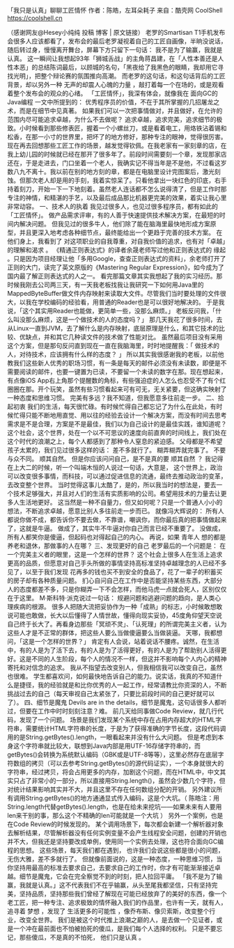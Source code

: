 「我只是认真」聊聊工匠情怀
作者：陈皓，左耳朵耗子
来自：酷壳网 CoolShell https://coolshell.cn

（感谢网友@Hesey小纯纯 投稿 博客 | 原文链接）
老罗的Smartisan T1手机发布会很多人应该都看了，发布会的最后老罗凝视着自己的工匠自画像，半晌没说话，随后转过身，慢慢离开舞台，屏幕下方只留下一句话：
我不是为了输赢，我就是认真。
这一瞬间让我想起93年「狮城舌战」的主角蒋昌建，在「人性本善还是人性本恶」的总结陈词最后，以顾城的名句，「黑夜给了我黑色的眼睛，我却用它寻找光明」，把整个辩论赛的氛围推向高潮。
而老罗的这句话，和这句话背后的工匠背景，却以另外一种 无声的却震人心魄的力量 ，敲打着每一个在场的，或是观看着整个发布会的观众的心绪。
「工匠情怀」，我深有体会，就像我在 面向GC的Java编程 一文中所提到的：
优秀程序员的价值，不在于其所掌握的几招屠龙之术，而是在细节中见真著。
如果我们可以一次把事情做对，并且做好，在允许的范围内尽可能追求卓越，为什么不去做呢？
追求卓越，追求完美，追求细节的极致。小时候看到那些修表匠，握着一个小螺丝刀，或是看着电工，用烙铁沾着锡和松香，在那一小寸的世界里，把坏了的地方修好，那种专注的眼神，觉得很厉害。
现在再去回想那些工匠工作的场景，越发觉得钦佩。在我老家有一家刻章的店，在我上幼儿园的时候就已经在那开了很多年了。前段时间需要刻一个章，发现那家店还在，于是走进去，门口坐着一个老人，我确实记不得当年是不是他，不过看这岁数八九不离十。我以前在别的地方刻的章，都是在电脑里设计完图案后，激光刻蚀。但那次老人却是用的手刻，我着实惊呆了。只看他拿出一块红色的印底，右手持着刻刀，开始一下一下地刻着。虽然老人连话都不怎么说得清了，但是工作时那专注的神情，和精湛的手艺，以及最后成品那比机器更完美的效果，着实让我心里非常动容。
一、技术人的执着
我见过很多人，也见过很多程序员，都有如此的「工匠情怀」。
做产品需求评审，有的人善于快速提供技术解决方案，在最短的时间内解决问题。
但我见过的很多牛人，他们除了能在脑海里最快地形成方案原型，并且更深入地考虑各种细节点，最终能给出一个更趋于完善的技术方案。
在他们身上，我看到了 对这项职业的自我尊重，对自我价值的追求，也有对「卓越」的理解和渴求 。
《精通正则表达式》的译者余晟老师写过他和正则表达式的 缘起 。只是因为项目经理让他「多用Google，查查正则表达式的资料」，余老师打开了正则的大门，读完了英文原版的《Mastering Regular Expression》，如今成为了国内最了解正则表达式的人之一。
看完那篇文章其实我想起了我的实习经历。那时候我刚去公司两三天，有一天我老板找我让我研究一下如何用Java里的MappedByteBuffer做文件内存映射来读取大文件。尽管我们当时要处理的文件很大，以我在学校编码的经验看，用普通的Reader也是可以很好地解决的。
于是我说，「这个其实用Reader也能做，更简单一些，没那么麻烦。」
老板反问我，「什么叫没那么麻烦，这是一个做技术的人的态度吗？」
那几天我花了很多时间，去从Linux一直到JVM，去了解什么是内存映射，底层原理是什么，和其它技术的比较、优缺点，并和其它几种读文件的技术做了性能对比。
虽然最后项目没有采用这个方案，但是那句反问直到现在一直在我脑海里，时时地提醒我：「 做技术的人，对待技术，应该拥有什么样的态度？ 」
所以其实我很感谢我的老板，以前他教我们这些新人优秀的职场习惯，有一条是每天的邮件必须没有未读数，即便是不需要阅读的邮件，也要一键置为已读，不要留一个未读的数字在那。现在想起来，有点像iOS App右上角那个提醒数的角标，有些强迫症的人怎么也忍受不了有个红圈圈在那。开个玩笑，虽然有些习惯看起来可有可无，无关紧要，但这确实映射了一种态度和思维习惯。
完美有多远？我不知道，但我愿意多往前走一步。
二、拾起初衷
我们的生活，每天很忙碌。有时候忙得自己都忘记了为什么在此处，有时候忙得只能不断地用直觉、用以往的经验去设计一个解决方案，而没有时间去思考需求是不是合理，方案是不是最佳，我们以为自己设计的是最佳实践，谁知道呢？
这个社会，这个世界，处在一个以不可思议的速度向前直奔的时间线上，我们处在这个时代的浪潮之上，每个人都感到了那种令人窒息的紧迫感。
父母都是不希望孩子太累的，我们见过很多这样的话：
差不多就行了。
糊弄糊弄就完事了。
不要与众不同。
顺其自然。
但是你应该问问自己，是不是真的要 顺其自然 ？
我记得在上大二的时候，听一个叫端木恒的人说过一句话，大意是， 这个世界上，政治可以改变很多事情，而科技，可以通过促进信息的流通，最终去推动政治的变革，去改变整个世界。
当时觉得这事儿太酷了，是的，所以我当时的想法是，要去一个技术足够强大，并且对人们的生活有实质影响的公司。希望用技术的力量去让更多人生活地更好。
这当然是一种不自量力，但又如何呢？只是一个普通人小小的想法，不断追求卓越，愿意比别人多往前走一步而已。
就像冯大辉说的：
所有人都说你做不成，都告诉你不要去做，不靠谱，嘲讽你，而你最后真的把事情做起来了，这就是牛逼。
做成了，其实牛不牛逼对你自己而言已经不重要了。
没做成，所有人都笑你是傻逼，但起码也对得起自己的内心。
再说，如果 青年人 想的都是养老和退休，那做事的人在哪？
三、发现更好的自己
老罗最后的一个问题是：
在一个完美主义者的眼里，这是一个怎样的世界？
这个社会上很多人在生活上追求更高的品质，但愿意对自己手头所做的事情坚持高标准坚持卓越理念的人已经不多见了，以至于我们发现 花再多的钱也买不到安全的食品了，花了一辈子的积蓄买的房子却有各种质量问题。 扪心自问自己在工作中是否能坚持某些东西，大部分人的态度都差不多，只是你糊弄一下不会怎样，而他马虎一点就会死人，区别仅仅在于这里。
M·斯科特·派克说过一句话：
规避问题和逃避问题的趋向，是人类心理疾病的根源。
很多人把随大流把妥协作为一种「成熟」的标志，小时候敢想敢说可能也敢做，长大以后懂得了人情世故，懂得向现实妥协，45度角仰望天空说自己终于长大了。再看身边那些「冥顽不灵」、「认死理」的所谓完美主义者，认为这些人才是不正常的群体，把这些人要么当做傻逼要么当做装逼。
天哪，我都想问，「这是一个怎样的世界？」
肯定有人会说，站着说话不腰疼。诚然，在生活中，有的人是为了活下去，有的人是为了活得更好，有的人是为了帮助别人活得更好。这是不同的人生阶段，每个人的情况不一样，但这并不影响每个人内心的精神寄托和对信念的追求。
我从不指望去改变别人，但我相信我可以改变自己，虽然也很难。
学生都喜欢问，如何最快地告诉自己的能力。说实话，我真的不知道什么是捷径，我的经验就是和比你优秀的人一起工作，经常请教比你资深的人，不断挑战过去的自己（每天审视自己太紧张了，只要比前段时间的自己更好就可以了）。
四、细节是魔鬼
Devils are in the details，细节是魔鬼，这句话很多人都听过，但要在工作中时时刻刻注意？难。
前几天给同事做Code Review，就几行代码，发现了一个问题。
场景是我们发现某个系统中存在占用内存超大的HTML字符串，需要统计HTML字符串的长度，于是为了获得准确的字节长度，这段代码调用的是String.getBytes().length，一眼看起来并没有什么大问题。
但是考虑到本身这个字符串就比较大，联想到Java内部是用UTF-16存储字符串的，而getBytes()会转换为系统默认编码（GBK或是UTF-8等等），这里必然存在底层字符数组的拷贝（可以去参考String.getBytes()的源代码证实），一个本身就很大的字符串，经过拷贝，将会占用更多的内存，加剧这个问题，而在HTML中，中文其实只占了非常小的一部分，所以直接用String.length()，虽然会少数几个字符，但对统计结果影响其实并不大，并且这里不存在任何数组分配的开销。
另外建议所有调用String.getBytes()的地方通通显式传入编码，这是个大坑。（ 陈皓注：用String.length代替getBytes().length，也是在给未来挖坑——如果未来有人要用len来干别的事，那么这个不精确的len可能就是一个大坑 ）
另外一个案例，也是在Code Review的时候发现的。
某个调用场景下，每次都会新建一个解析器对象去解析结果，尽管解析器没有任何实例变量不会产生线程安全问题，创建的开销也并不大，但我还是坚持要改成单例，使用同一个实例去处理，这也符合面向GC编程的思想。
这些场景，每天我们都在遇到， 也许我们会说这些都是很小的问题，无伤大雅，差不多就行了。 但就像前面说的，这是一种态度，一种思维习惯，当你坚持用最高的标准去要求自己，去要求自己的工作时，你才有可能渐渐接近卓越。细节是魔鬼，它会在完全察觉不到的时刻，把人拉回平庸。
「我不是为了输赢，我就是认真。」这不代表我们不在乎输赢，从头至尾我都坚信，只有坚持完美，坚持品质，坚持那些我们曾经了解现在可能已经放弃了的美好的东西，像一个老工匠，把一种专注、追求极致的情怀融入我们的作品里，也许有一天，就有人，追寻着 梦想 ，发现了 生活更多的可能性 ，像乔布斯、像贝索斯，改变整个行业，改变全世界。
我们是被这个时代推上浪潮之巅的人，是去做一个见证者，或是一个冲在最前面也不怕被拍死的傻瓜，是我们每个人选择的权利。
只是不要忘记，那些傻瓜，不是真的不怕死， 他们只是认真 。
